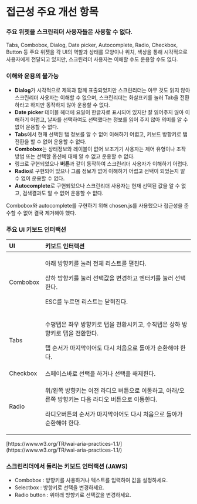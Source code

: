 # 접근성 주요 개선 항목

### 주요 위젯을 스크린리더 사용자들은 사용할 수 없다. <a id="tabs-combobox-dialog-date-picker-autocomplete-radio-checkbox-button"></a>

Tabs, Combobox, Dialog, Date picker, Autocomplete, Radio, Checkbox, Button 등 주요 위젯을 각 UI의 역할과 상태를 모양이나 위치, 색상을 통해 시각적으로 사용자에게 전달되고 있지만, 스크린리더 사용자는 이해할 수도 운용할 수도 없다.

### 이해와 운용의 불가능 <a id="undefined"></a>

* **Dialog**가 시각적으로 제목과 함께 표출되었지만 스크린리더는 아무 것도 읽지 않아 스크린리더 사용자는 이해할 수 없으며, 스크린리더는 화살표키를 눌러 Tab을 전환하라고 하지만 동작하지 않아 운용할 수 없다.
* **Date picker** 테이블 헤더에 요일이 한글자로 표시되어 있지만 잘 읽어주지 않아 이해하기 어렵고, 날짜를 선택하여도 선택했다는 정보를 읽어 주지 않아 의미를 알 수 없어 운용할 수 없다.
* **Tabs**에서 현재 선택된 탭 정보를 알 수 없어 이해하기 어렵고, 키보드 방향키로 탭 전환을 할 수 없어 운용할 수 없다.
* **Combobox**는 상태정보와 레이블이 없어 보조기기 사용자는 제어 유형이나 조작 방법 또는 선택할 옵션에 대해 알 수 없고 운용할 수 없다.
* 링크로 구현되었으나 **버튼**과 같이 동작하여 스크린리더 사용자가 이해하기 어렵다.
* **Radio**로 구현되어 있으나 그룹 정보가 없어 이해하기 어렵고 선택이 되었는지 알 수 없이 운용할 수 없다.
* **Autocomplete**로 구현되었으나 스크린리더 사용자는 현재 선택된 값을 알 수 없고, 검색결과도 알 수 없어 운용할 수 없다.

Combobox와 autocomplete를 구현하기 위해 chosen.js를 사용했으나 접근성을 준수할 수 없어 결국 제거해야 했다.

### 주요 UI 키보드 인터랙션 <a id="ui"></a>

<table>
  <thead>
    <tr>
      <th style="text-align:left">UI</th>
      <th style="text-align:left"><b>&#xD0A4;&#xBCF4;&#xB4DC; &#xC778;&#xD130;&#xB799;&#xC158;</b>
      </th>
    </tr>
  </thead>
  <tbody>
    <tr>
      <td style="text-align:left">Combobox</td>
      <td style="text-align:left">
        <p>&#xC544;&#xB798; &#xBC29;&#xD5A5;&#xD0A4;&#xB97C; &#xB20C;&#xB7EC; &#xC804;&#xCCB4;
          &#xB9AC;&#xC2A4;&#xD2B8;&#xB97C; &#xD3BC;&#xCE5C;&#xB2E4;.</p>
        <p>&#xC0C1;&#xD558; &#xBC29;&#xD5A5;&#xD0A4;&#xB97C; &#xB20C;&#xB7EC; &#xC120;&#xD0DD;&#xAC12;&#xC744;
          &#xBCC0;&#xACBD;&#xD558;&#xACE0; &#xC5D4;&#xD130;&#xD0A4;&#xB97C; &#xB20C;&#xB7EC;
          &#xC120;&#xD0DD;&#xD55C;&#xB2E4;.</p>
        <p>ESC&#xB97C; &#xB204;&#xB974;&#xBA74; &#xB9AC;&#xC2A4;&#xD2B8;&#xB294;
          &#xB2EB;&#xD600;&#xC9C4;&#xB2E4;.</p>
      </td>
    </tr>
    <tr>
      <td style="text-align:left">Tabs</td>
      <td style="text-align:left">
        <p>&#xC218;&#xD3C9;&#xD0ED;&#xC740; &#xC88C;&#xC6B0; &#xBC29;&#xD5A5;&#xD0A4;&#xB85C;
          &#xD0ED;&#xC744; &#xC804;&#xD658;&#xC2DC;&#xD0A4;&#xACE0;, &#xC218;&#xC9C1;&#xD0ED;&#xC740;
          &#xC0C1;&#xD558; &#xBC29;&#xD5A5;&#xD0A4;&#xB85C; &#xD0ED;&#xC744; &#xC804;&#xD658;&#xD55C;&#xB2E4;.</p>
        <p>&#xD0ED; &#xC21C;&#xC11C;&#xAC00; &#xB9C8;&#xC9C0;&#xB9C9;&#xC774;&#xC5B4;&#xB3C4;
          &#xB2E4;&#xC2DC; &#xCC98;&#xC74C;&#xC73C;&#xB85C; &#xB3CC;&#xC544;&#xAC00;
          &#xC21C;&#xD658;&#xD574;&#xC57C; &#xD55C;&#xB2E4;.</p>
      </td>
    </tr>
    <tr>
      <td style="text-align:left">Checkbox</td>
      <td style="text-align:left">&#xC2A4;&#xD398;&#xC774;&#xC2A4;&#xBC14;&#xB85C; &#xC120;&#xD0DD;&#xC744;
        &#xD558;&#xAC70;&#xB098; &#xC120;&#xD0DD;&#xC744; &#xD574;&#xC81C;&#xD55C;&#xB2E4;.</td>
    </tr>
    <tr>
      <td style="text-align:left">Radio</td>
      <td style="text-align:left">
        <p>&#xC704;/&#xC67C;&#xCABD; &#xBC29;&#xD5A5;&#xD0A4;&#xB294; &#xC774;&#xC804;
          &#xB77C;&#xB514;&#xC624; &#xBC84;&#xD2BC;&#xC73C;&#xB85C; &#xC774;&#xB3D9;&#xD558;&#xACE0;,
          &#xC544;&#xB798;/&#xC624;&#xB978;&#xCABD; &#xBC29;&#xD5A5;&#xD0A4;&#xB294;
          &#xB2E4;&#xC74C; &#xB77C;&#xB514;&#xC624; &#xBC84;&#xD2BC;&#xC73C;&#xB85C;
          &#xC774;&#xB3D9;&#xD55C;&#xB2E4;.</p>
        <p>&#xB77C;&#xB514;&#xC624;&#xBC84;&#xD2BC;&#xC758; &#xC21C;&#xC11C;&#xAC00;
          &#xB9C8;&#xC9C0;&#xB9C9;&#xC774;&#xC5B4;&#xB3C4; &#xB2E4;&#xC2DC; &#xCC98;&#xC74C;&#xC73C;&#xB85C;
          &#xB3CC;&#xC544;&#xAC00; &#xC21C;&#xD658;&#xD574;&#xC57C; &#xD55C;&#xB2E4;.</p>
      </td>
    </tr>
  </tbody>
</table>​[https://www.w3.org/TR/wai-aria-practices-1.1/](https://www.w3.org/TR/wai-aria-practices-1.1/)​

### 스크린리더에서 들리는 키보드 인터랙션 \(JAWS\) <a id="jaws"></a>

* Combobox : 방향키를 사용하거나 텍스트를 입력하여 값을 설정하세요.
* Selectbox : 방향키로 선택을 변경하세요.
* Radio button : 위아래 방향키로 선택값을 변경하세요.



